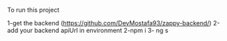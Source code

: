 To run this project

1-get the backend (https://github.com/DevMostafa93/zappy-backend/)
2-add your backend apiUrl in environment
2-npm i 
3- ng s
